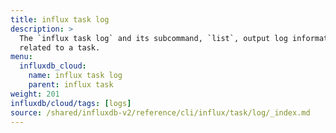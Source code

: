 ```yaml
---
title: influx task log
description: >
  The `influx task log` and its subcommand, `list`, output log information
  related to a task.
menu:
  influxdb_cloud:
    name: influx task log
    parent: influx task
weight: 201
influxdb/cloud/tags: [logs]
source: /shared/influxdb-v2/reference/cli/influx/task/log/_index.md
---
```


<!-- The content of this file is at 
// SOURCE content/shared/influxdb-v2/reference/cli/influx/task/log/_index.md-->
